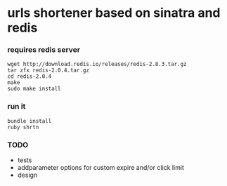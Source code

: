 # urls shortener based on sinatra and redis

### requires redis server

```
wget http://download.redis.io/releases/redis-2.8.3.tar.gz 
tar zfx redis-2.0.4.tar.gz  
cd redis-2.0.4  
make  
sudo make install
```

### run it

```
bundle install
ruby shrtn
```

### TODO
- tests
- addparameter options for custom expire and/or click limit
- design
